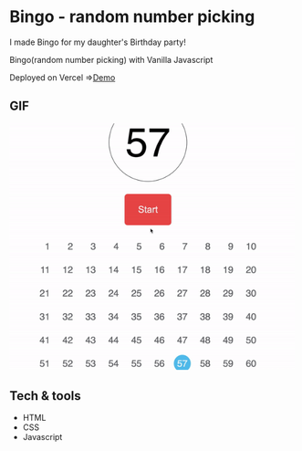 # Bingo - random number picking

I made Bingo for my daughter's Birthday party!

Bingo(random number picking) with Vanilla Javascript


Deployed on Vercel
=>[Demo](https://bingo-carveler.vercel.app/)

## GIF

<img src="/bingo.gif" alt="revieu" width="500px" />

## Tech & tools

-  HTML
-  CSS
-  Javascript



